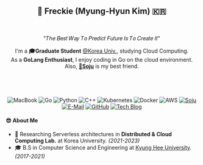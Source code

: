 <h2 align="center">👋 Freckie (Myung-Hyun Kim) 🇰🇷</h2>

<br>

<p align="center">"𝑇ℎ𝑒 𝐵𝑒𝑠𝑡 𝑊𝑎𝑦 𝑇𝑜 𝑃𝑟𝑒𝑑𝑖𝑐𝑡 𝐹𝑢𝑡𝑢𝑟𝑒 𝐼𝑠 𝑇𝑜 𝐶𝑟𝑒𝑎𝑡𝑒 𝐼𝑡"</p>
<!-- from https://fsymbols.com/letters/ -->

<p align="center">
  I'm a <b>🎓Graduate Student</b> <a href="http://korea.ac.kr">@Korea Univ.</a>, studying Cloud Computing. <br>
  As a <b>GoLang Enthusiast</b>, I enjoy coding in Go on the cloud environment. <br>
  Also, <a href="https://en.wikipedia.org/wiki/Soju"><b>🍾Soju</b></a> is my best friend.
</p>

## &nbsp;

<div align="center">
  
  ![MacBook](https://img.shields.io/badge/MacBook-999999?style=flat-square&logoColor=white&logo=apple)
  ![Go](https://img.shields.io/badge/Go-00ADD8?style=flat-square&logoColor=white&logo=go)
  ![Python](https://img.shields.io/badge/Python-3776AB?style=flat-square&logoColor=white&logo=python)
  ![C++](https://img.shields.io/badge/C++-00599C?style=flat-square&logoColor=white&logo=c)
  ![Kubernetes](https://img.shields.io/badge/Kubernetes-326CE5?style=flat-square&logoColor=white&logo=kubernetes)
  ![Docker](https://img.shields.io/badge/Docker-2496ED?style=flat-square&logoColor=white&logo=docker)
  ![AWS](https://img.shields.io/badge/AWS-232F3E?style=flat-square&logoColor=white&logo=amazon%20aws)
  [![Soju](https://img.shields.io/badge/Soju-47A24B?style=flat-square&logoColor=white&logo=mocha)](https://en.wikipedia.org/wiki/Soju)  
  [![E-Mail](https://img.shields.io/badge/Email-D14836?style=flat-square&logoColor=white&logo=gmail)](mailto:freckie@frec.kr)
  [![GitHub](https://img.shields.io/badge/GitHub-000000?style=flat-square&logoColor=white&logo=github)](https://github.com/freckie)
  [![Tech Blog](https://img.shields.io/badge/Tech%20Blog-800000?style=flat-square&logoColor=white&logo=blogger)](https://blog.frec.kr)
  
</div>
<!-- Badges are made with shields.io -->

#### 😎 About Me
- 🧪 Researching Serverless architectures in <b>Distributed & Cloud Computing Lab.</b> at Korea University. <i>(2021-2023)</i>
- 🎓 B.S in Computer Science and Engineering at <a href="https://khu.ac.kr">Kyung Hee University</a>. <i>(2017-2021)</i>

<!--
### 📈 My stats  
[![Freckie's github stats](https://github-readme-stats.vercel.app/api?username=freckie&cound_private=true&show_icons=true)](https://github.com/anuraghazra/github-readme-stats)
-->
